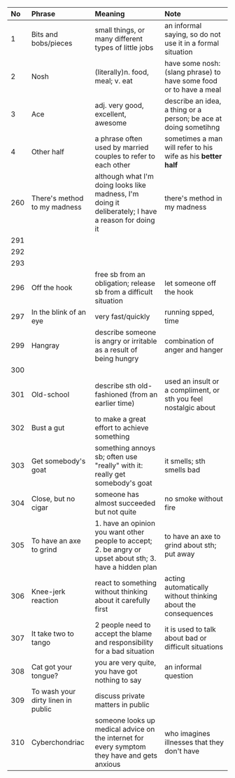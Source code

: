 | No  | Phrase                             | Meaning                                                                                                   | Note                                                               |
|:----|:-----------------------------------|:----------------------------------------------------------------------------------------------------------|:-------------------------------------------------------------------|
| 1   | Bits and bobs/pieces               | small things, or many different types of little jobs                                                      | an informal saying, so do not use it in a formal situation         |
| 2   | Nosh                               | (literally)n. food, meal; v. eat                                                                          | have some nosh: (slang phrase) to have some food or to have a meal |
| 3   | Ace                                | adj. very good, excellent, awesome                                                                        | describe an idea, a thing or a person; be ace at doing sometihng   |
| 4   | Other half                         | a phrase often used by married couples to refer to each other                                             | sometimes a man will refer to his wife as his **better half**      |
| 260 | There's method to my madness       | although what I'm doing looks like madness, I'm doing it deliberately; I have a reason for doing it       | there's method in my madness                                       |
| 291 |
| 292 |
| 293 |
| 296 | Off the hook                       | free sb from an obligation; release sb from a difficult situation                                         | let someone off the hook                                           |
| 297 | In the blink of an eye             | very fast/quickly                                                                                         | running spped, time                                                |
| 299 | Hangray                            | describe someone is angry or irritable as a result of being hungry                                        | combination of anger and hanger                                    |
| 300 |
| 301 | Old-school                         | describe sth old-fashioned (from an earlier time)                                                         | used an insult or a compliment, or sth you feel nostalgic about    |
| 302 | Bust a gut                         | to make a great effort to achieve something                                                               |                                                                    |
| 303 | Get somebody's goat                | something annoys sb; often use "really" with it: really get somebody's goat                               | it smells; sth smells bad                                          |
| 304 | Close, but no cigar                | someone has almost succeeded but not quite                                                                | no smoke without fire                                              |
| 305 | To have an axe to grind            | 1. have an opinion you want other people to accept; 2. be angry or upset about sth; 3. have a hidden plan | to have an axe to grind about sth; put away                        |
| 306 | Knee-jerk reaction                 | react to something without thinking about it carefully first                                              | acting automatically without thinking about the consequences       |
| 307 | It take two to tango               | 2 people need to accept the blame and responsibility for a bad situation                                  | it is used to talk about bad or difficult situations               |
| 308 | Cat got your tongue?               | you are very quite, you have got nothing to say                                                           | an informal question                                               |
| 309 | To wash your dirty linen in public | discuss private matters in public                                                                         |                                                                    |
| 310 | Cyberchondriac                     | someone looks up medical advice on the internet for every symptom they have and gets anxious              | who imagines illnesses that they don't have                        |
